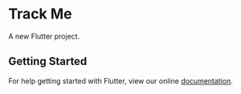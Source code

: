# Track Me

A new Flutter project.

## Getting Started

For help getting started with Flutter, view our online
[documentation](https://flutter.io/).
